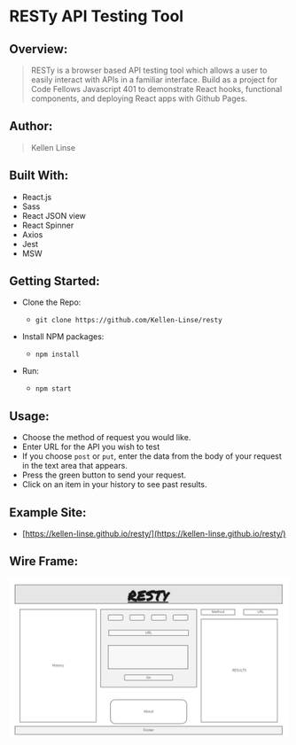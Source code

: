 # RESTy API Testing Tool

## Overview:

> RESTy is a browser based API testing tool which allows a user to easily interact with APIs in a familiar interface. Build as a project for Code Fellows Javascript 401 to demonstrate React hooks, functional components, and deploying React apps with Github Pages.

## Author:

> Kellen Linse

## Built With:

- React.js
- Sass
- React JSON view
- React Spinner 
- Axios 
- Jest
- MSW

## Getting Started:

- Clone the Repo:
  - `git clone https://github.com/Kellen-Linse/resty`

- Install NPM packages:
  - `npm install`

- Run:
  - `npm start`

## Usage:

- Choose the method of request you would like.
- Enter URL for the API you wish to test
- If you choose `post` or `put`, enter the data from the body of your request in the text area that appears.
- Press the green button to send your request.
- Click on an item in your history to see past results.

## Example Site:

- [https://kellen-linse.github.io/resty/](https://kellen-linse.github.io/resty/)

## Wire Frame:

![Wireframe](wire-frame.jpg)
